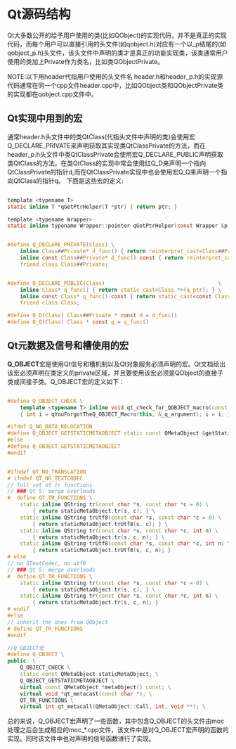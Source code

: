 # Qt源码结构
Qt大多数公开的给予用户使用的类(比如QObject)的实现代码，并不是真正的实现代码，而每个用户可以直接引用的头文件(如qobject.h)对应有一个以_p结尾的(如qobject_p.h)头文件，该头文件中声明的类才是真正的功能实现类，该类通常用户使用的类加上Private作为类名，比如类QObjectPrivate。  

NOTE:以下用header代指用户使用的头文件名
header.h和header_p.h的实现源代码通常在同一个cpp文件header.cpp中，比如QObject类和QObjectPrivate类的实现都在qobject.cpp文件中。  

## Qt实现中用到的宏
通常header.h头文件中的类QtClass(代指头文件中声明的类)会使用宏Q_DECLARE_PRIVATE来声明获取其实现类QtClassPrivate的方法，而在header_p.h头文件中类QtClassPrivate会使用宏Q_DECLARE_PUBLIC声明获取类QtClass的方法。在类QtClass的实现中常会使用红Q_D来声明一个指向QtClassPrivate的指针d,而在QtClassPrivate实现中也会使用宏Q_Q来声明一个指向QtClass的指针q。
下面是这些宏的定义:
```C

template <typename T> 
static inline T *qGetPtrHelper(T *ptr) { return ptr; }

template <typename Wrapper> 
static inline typename Wrapper::pointer qGetPtrHelper(const Wrapper &p) { return p.data(); }


#define Q_DECLARE_PRIVATE(Class) \
    inline Class##Private* d_func() { return reinterpret_cast<Class##Private *>(qGetPtrHelper(d_ptr)); } \
    inline const Class##Private* d_func() const { return reinterpret_cast<const Class##Private *>(qGetPtrHelper(d_ptr)); } \
    friend class Class##Private;


#define Q_DECLARE_PUBLIC(Class)                                    \
    inline Class* q_func() { return static_cast<Class *>(q_ptr); } \
    inline const Class* q_func() const { return static_cast<const Class *>(q_ptr); } \
    friend class Class;

#define Q_D(Class) Class##Private * const d = d_func()
#define Q_Q(Class) Class * const q = q_func()   
```

## Qt元数据及信号和槽使用的宏
**Q_OBJECT**宏是使用Qt信号和槽机制以及Qt对象服务必须声明的宏。Qt文档给出该宏必须声明在类定义的private区域，并且要使用该宏必须是QObject的直接子类或间接子类。Q_OBJECT宏的定义如下：
```C++

#define Q_OBJECT_CHECK \
    template <typename T> inline void qt_check_for_QOBJECT_macro(const T &_q_argument) const \
    { int i = qYouForgotTheQ_OBJECT_Macro(this, &_q_argument); i = i; }

#ifdef Q_NO_DATA_RELOCATION
#define Q_OBJECT_GETSTATICMETAOBJECT static const QMetaObject &getStaticMetaObject();
#else
#define Q_OBJECT_GETSTATICMETAOBJECT
#endif


#ifndef QT_NO_TRANSLATION
# ifndef QT_NO_TEXTCODEC
// full set of tr functions
// ### Qt 5: merge overloads
#  define QT_TR_FUNCTIONS \
    static inline QString tr(const char *s, const char *c = 0) \
        { return staticMetaObject.tr(s, c); } \
    static inline QString trUtf8(const char *s, const char *c = 0) \
        { return staticMetaObject.trUtf8(s, c); } \
    static inline QString tr(const char *s, const char *c, int n) \
        { return staticMetaObject.tr(s, c, n); } \
    static inline QString trUtf8(const char *s, const char *c, int n) \
        { return staticMetaObject.trUtf8(s, c, n); }
# else
// no QTextCodec, no utf8
// ### Qt 5: merge overloads
#  define QT_TR_FUNCTIONS \
    static inline QString tr(const char *s, const char *c = 0) \
        { return staticMetaObject.tr(s, c); } \
    static inline QString tr(const char *s, const char *c, int n) \
        { return staticMetaObject.tr(s, c, n); }
# endif
#else
// inherit the ones from QObject
# define QT_TR_FUNCTIONS
#endif

//Q_OBJECT宏
#define Q_OBJECT \
public: \
    Q_OBJECT_CHECK \
    static const QMetaObject staticMetaObject; \
    Q_OBJECT_GETSTATICMETAOBJECT \
    virtual const QMetaObject *metaObject() const; \
    virtual void *qt_metacast(const char *); \
    QT_TR_FUNCTIONS \
    virtual int qt_metacall(QMetaObject::Call, int, void **); \
```
总的来说，Q_OBJECT宏声明了一些函数，其中包含Q_OBJECT的头文件由moc处理之后会生成相应的moc_*.cpp文件，该文件中是对Q_OBJECT宏声明的函数的实现。同时该文件中也对声明的信号函数进行了实现。


